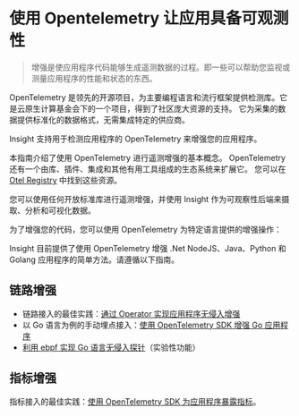# 使用 Opentelemetry 让应用具备可观测性

> 增强是使应用程序代码能够生成遥测数据的过程。即一些可以帮助您监视或测量应用程序的性能和状态的东西。

OpenTelemetry 是领先的开源项目，为主要编程语言和流行框架提供检测库。它是云原生计算基金会下的一个项目，得到了社区庞大资源的支持。
它为采集的数据提供标准化的数据格式，无需集成特定的供应商。

Insight 支持用于检测应用程序的 OpenTelemetry 来增强您的应用程序。

本指南介绍了使用 OpenTelemetry 进行遥测增强的基本概念。
OpenTelemetry 还有一个由库、插件、集成和其他有用工具组成的生态系统来扩展它。
您可以在 [Otel Registry](https://opentelemetry.io/registry/) 中找到这些资源。

您可以使用任何开放标准库进行遥测增强，并使用 Insight 作为可观察性后端来摄取、分析和可视化数据。

为了增强您的代码，您可以使用 OpenTelemetry 为特定语言提供的增强操作：

Insight 目前提供了使用 OpenTelemetry 增强 .Net NodeJS、Java、Python 和 Golang 应用程序的简单方法。请遵循以下指南。

## 链路增强

- 链路接入的最佳实践：[通过 Operator 实现应用程序无侵入增强](./operator.md)
- 以 Go 语言为例的手动埋点接入：[使用 OpenTelemetry SDK 增强 Go 应用程序](./golang.md)
- [利用 ebpf 实现 Go 语言无侵入探针](./golang-ebpf.md)（实验性功能）

## 指标增强

指标接入的最佳实践：[使用 OpenTelemetry SDK 为应用程序暴露指标](./meter.md)。
